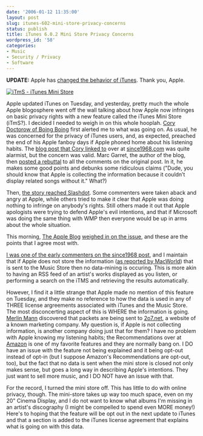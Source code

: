 ```yaml
---
date: '2006-01-12 11:35:00'
layout: post
slug: itunes-602-mini-store-privacy-concerns
status: publish
title: iTunes 6.0.2 Mini Store Privacy Concerns
wordpress_id: '58'
categories:
- Music
- Security / Privacy
- Software
---
```


**UPDATE:** Apple has [changed the behavior of iTunes](http://thomas.fiveuptons.com/?p=60).  Thank you, Apple.



[![iTmS - iTunes Mini Store](http://static.flickr.com/38/85834383_485619a2e0_o.png)](http://www.flickr.com/photos/third/85834383/)

Apple updated iTunes on Tuesday, and yesterday, pretty much the whole Apple blogosphere went off the wall talking about how Apple now infringes on basic privacy rights with a new feature called the iTunes Mini Store (iTmS?).  I decided I needed to weigh in on this whole hooplah. [Cory Doctorow of Boing Boing](http://www.boingboing.net/2006/01/11/itunes_update_spies_.html) first alerted me to what was going on.  As usual, he was concerned for the privacy of iTunes users, and, as expected, preached the end of his Apple fanboy days if Apple phoned home about his listening habits. The [blog post that Cory linked to](http://since1968.com/article/153/itunes-is-watching) over at [since1968.com](http://since1968.com) was quite alarmist, but the concern was valid.  Marc Garret, the author of the blog, then [posted a rebuttal](http://since1968.com/article/154/itunes-update-update) to all the comments on the original post.  In it, he makes some good points and debunks some ridiculous claims ("Dude, you should know that Apple is collecting the information because it couldn’t display related songs without it." What?)

Then, [the story reached Slashdot](http://yro.slashdot.org/article.pl?sid=06/01/11/1619259).  Some commenters were taken aback and angry at Apple, while others tried to make it clear that Apple was doing nothing to infringe on anybody's rights.  Still others made it out that Apple apologists were trying to defend Apple's evil intentions, and that if Microsoft was doing the same thing with WMP then everyone would be up in arms about the whole situation.

This morning, [The Apple Blog](http://www.theappleblog.com/) [weighed in on the issue](http://www.theappleblog.com/2006/01/11/itunes-knows-where-you-live-and-its-going-to-hunt-you-down/), and these are the points that I agree most with.

[I was one of the early commenters on the since1968 post](http://since1968.com/article/153/itunes-is-watching#c000084), and I maintain that if Apple does not store the information ([as reported by MacWorld](http://www.macworld.com/weblogs/editors/2006/01/ministore/index.php)) that is sent to the Music Store then no data-mining is occuring.  This is more akin to having an RSS feed of an artist's works displayed as you listen, or performing a search on the iTMS and retrieving the results automatically.

However, I find it a little strange that Apple made no mention of this feature on Tuesday, and they make no reference to how the data is used in any of THREE license argreements associated with iTunes and the Music Store.  The most disconcerting aspect of this is WHERE the information is going.  [Merlin Mann](http://5ives.com/) discovered that packets are being sent to [2o7.net](http://2o7.net/), a website of a known marketing company.  My question is, if Apple is not collecting information, is another company doing just that for them?  I have no problem with Apple knowing my listening habits; the Recommendations over at [Amazon](http://amazon.com) is one of my favorite features and they are normally bang on.  I DO have an issue with the feature not being explained and it being opt-out instead of opt-in (but I suppose Amazon's Recommendations are opt-out, too), but the fact that no data is sent when the mini store is closed not only makes sense, but goes a long way in describing Apple's intentions.  They just want to sell more music, and I DO NOT have an issue with that.

For the record, I turned the mini store off. This has little to do with online privacy, though.  The mini-store takes up way too much space, even on my 20" Cinema Display, and I do not want to know what albums I'm missing in an artist's discography (I might be compelled to spend even MORE money!)  Here's to hoping that the feature will be opt out in the next update to iTunes and that a section is added to the iTunes license agreement that explains what is going on with this data.
